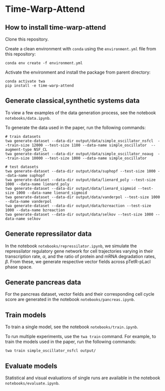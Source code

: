 # Time-Warp-Attend



## How to install time-warp-attend
Clone this repository.

Create a clean environment with `conda` using the `environment.yml` file from this repository:

```
conda env create -f environment.yml
```


Activate the environment and install the package from parent directory:

```
conda activate twa
pip install -e time-warp-attend
```


## Generate classical,synthetic systems data
To view a few examples of the data generation process, see the notebook `notebooks/data.ipynb`.

To generate the data used in the paper, run the following commands:
```
# train datasets
twa generate-dataset --data-dir output/data/simple_oscillator_nsfcl  --train-size 12000 --test-size 1100 --data-name simple_oscillator  --augment-type NSF_CL
twa generate-dataset --data-dir output/data/simple_oscillator_noaug  --train-size 10000 --test-size 1000 --data-name simple_oscillator

# test datasets
twa generate-dataset --data-dir output/data/suphopf --test-size 1000 --data-name suphopf 
twa generate-dataset --data-dir output/data/lienard_poly --test-size 1000 --data-name lienard_poly 
twa generate-dataset --data-dir output/data/lienard_sigmoid --test-size 1000 --data-name lienard_sigmoid 
twa generate-dataset --data-dir output/data/vanderpol --test-size 1000 --data-name vanderpol 
twa generate-dataset --data-dir output/data/bzreaction --test-size 1000 --data-name bzreaction 
twa generate-dataset --data-dir output/data/selkov --test-size 1000 --data-name selkov 
```

## Generate repressilator data
In the notebook `notebooks/repressilator.ipynb`, we simulate the repressilator regulatory gene network for  cell trajectories varying in their transcription rate, $\alpha$, and the ratio of protein and mRNA degradation rates, $\beta$. From these, we generate respective vector fields across pTetR-pLacI phase space.

## Generate pancreas data
For the pancreas dataset, vector fields and their corresponding cell cycle score are generated in the notebook `notebooks/pancreas.ipynb`.

## Train models

To train a single model, see the notebook `notebooks/train.ipynb`.

To run multiple experiments, use the `twa train` command. For example, to train the models used in the paper, run the following commands:
```
twa train simple_oscillator_nsfcl output/
```

## Evaluate models

Statistical and visual evaluations of single runs are available in the notebook `notebooks/evaluate.ipynb`.